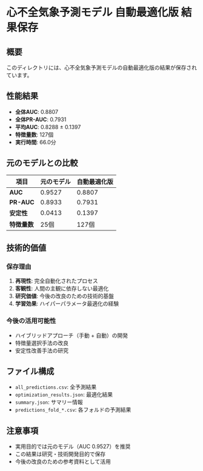 # 心不全気象予測モデル 自動最適化版 結果保存

## 概要
このディレクトリには、心不全気象予測モデルの自動最適化版の結果が保存されています。

## 性能結果
- **全体AUC**: 0.8807
- **全体PR-AUC**: 0.7931
- **平均AUC**: 0.8288 ± 0.1397
- **特徴量数**: 127個
- **実行時間**: 66.0分

## 元のモデルとの比較
| 項目 | 元のモデル | 自動最適化版 |
|------|------------|--------------|
| **AUC** | 0.9527 | 0.8807 |
| **PR-AUC** | 0.8933 | 0.7931 |
| **安定性** | 0.0413 | 0.1397 |
| **特徴量数** | 25個 | 127個 |

## 技術的価値
### 保存理由
1. **再現性**: 完全自動化されたプロセス
2. **客観性**: 人間の主観に依存しない最適化
3. **研究価値**: 今後の改良のための技術的基盤
4. **学習効果**: ハイパーパラメータ最適化の経験

### 今後の活用可能性
- ハイブリッドアプローチ（手動 + 自動）の開発
- 特徴量選択手法の改良
- 安定性改善手法の研究

## ファイル構成
- `all_predictions.csv`: 全予測結果
- `optimization_results.json`: 最適化結果
- `summary.json`: サマリー情報
- `predictions_fold_*.csv`: 各フォルドの予測結果

## 注意事項
- 実用目的では元のモデル（AUC 0.9527）を推奨
- この結果は研究・技術開発目的で保存
- 今後の改良のための参考資料として活用 